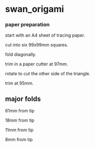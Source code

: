 # swan_origami

### paper preparation

start with an A4 sheet of tracing paper.

cut into six 99x99mm squares.

fold diagonally.

trim in a paper cutter at 97mm.

rotate to cut the other side of the triangle.

trim at 95mm.

## major folds

61mm from tip

18mm from tip

11mm from tip

8mm from tip




